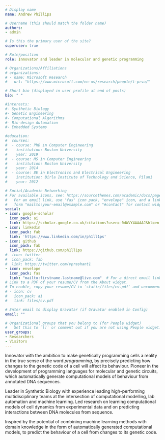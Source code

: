 ```yaml
---
# Display name
name: Andrew Phillips

# Username (this should match the folder name)
authors:
- admin

# Is this the primary user of the site?
superuser: true

# Role/position
role: Innovator and leader in molecular and genetic programming

# Organizations/Affiliations
# organizations:
# - name: Microsoft Research
#   url: "https://www.microsoft.com/en-us/research/people/t-prva/"

# Short bio (displayed in user profile at end of posts)
bio: " "

#interests:
#- Synthetic Biology
#- Genetic Engineering
#- Computational Algorithms
#- Bio-design Automation
#- Embedded Systems

#education:
#  courses:
#  - course: PhD in Computer Engineering
#    institution: Boston University
#    year: 2019
#  - course: MS in Computer Engineering
#    institution: Boston University
#    year: 2014
#  - course: BE in Electronics and Electrical Engineering
#    institution: Birla Institute of Technology and Science, Pilani
#    year: 2012

# Social/Academic Networking
# For available icons, see: https://sourcethemes.com/academic/docs/page-builder/#icons
#   For an email link, use "fas" icon pack, "envelope" icon, and a link in the
#   form "mailto:your-email@example.com" or "#contact" for contact widget.
social:
- icon: google-scholar
  icon_pack: ai
  link: https://scholar.google.co.uk/citations?user=-0dWVY4AAAAJ&hl=en
- icon: linkedin
  icon_pack: fab
  link: 'https://www.linkedin.com/in/ph1ll1ps'
- icon: github
  icon_pack: fab
  link: https://github.com/ph1ll1ps
#- icon: twitter
#  icon_pack: fab
#  link: https://twitter.com/vprashant1
- icon: envelope
  icon_pack: fas
  link: "mailto:firstname.lastname@live.com"  # For a direct email link, use "mailto:test@example.org".
# Link to a PDF of your resume/CV from the About widget.
# To enable, copy your resume/CV to `static/files/cv.pdf` and uncomment the lines below.
# - icon: cv
#   icon_pack: ai
#   link: files/cv.pdf

# Enter email to display Gravatar (if Gravatar enabled in Config)
email: ""

# Organizational groups that you belong to (for People widget)
#   Set this to `[]` or comment out if you are not using People widget.
user_groups:
- Researchers
- Visitors
---
```


Innovator with the ambition to make genetically programming cells a reality in the true sense of the word <i>programming</i>, by precisely predicting how changes to the genetic code of a cell will affect its behaviour. Pioneer in the development of programming languages for molecular and genetic circuits, which automatically generate computational models of behaviour from annotated DNA sequences. 

Leader in Synthetic Biology with experience leading high-performing multidisciplinary teams at the intersection of computational modelling, lab automation and machine learning. Led research on learning computational models of cell dynamics from experimental data and on predicting interactions between DNA molecules from sequence. 

Inspired by the potential of combining machine learning methods with domain knowledge in the form of automatically generated computational models, to predict the behaviour of a cell from changes to its genetic code. 

